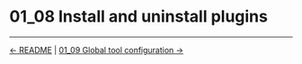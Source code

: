 # 01_08 Install and uninstall plugins

<!-- FooterStart -->
---
[← README](../01_08_install_and_uninstall_plugins/README.md) | [01_09 Global tool configuration →](../01_09_global_tool_configuration/README.md)
<!-- FooterEnd -->
